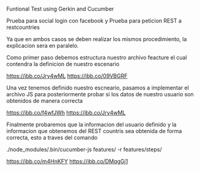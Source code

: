 Funtional Test using Gerkin and Cucumber 

Prueba para social login con facebook y Prueba para peticion REST a restcountries

Ya que en ambos casos se deben realizar los mismos procedimiento, la explicacion sera en paralelo.

Como primer paso debemos estructura nuestro archivo feacture el cual contendra la definicion de nuestro escenario

https://ibb.co/Jry4wML
https://ibb.co/09VBGRF

Una vez tenemos definido nuestro escneario, pasamos a implementar el archivo JS para posteriormente probar si los datos de nuestro usuario son obtenidos de manera correcta

https://ibb.co/f4wfJWh
https://ibb.co/Jry4wML

Finalmente probaremos que la informacion del usuario definido y la informacion que obtenemos del REST countris sea obtenida de forma correcta, esto a traves del comando 

./node_modules/.bin/cucumber-js features/ -r features/steps/

https://ibb.co/m4HnKFY
https://ibb.co/DMqgGj1
